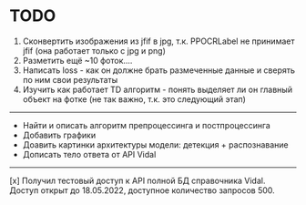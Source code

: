 # TODO
1. Сконвертить изображения из jfif в jpg, т.к. PPOCRLabel не принимает jfif (она работает только с jpg и png)  
2. Разметить ещё ~10 фоток....
3. Написать loss - как он должне брать размеченные данные и сверять по ним свои результаты
4. Изучить как работает TD алгоритм - понять выделяет ли он главный объект на фотке (не так важно, т.к. это следующий этап)

___
* Найти и описать алгоритм препроцессинга и постпроцессинга
* Добавить графики 
* Доавить картинки архитектуры модели: детекция + распознавание
* Дописать тело ответа от API Vidal
___
[x] Получил тестовый доступ к API полной БД справочника Vidal. Доступ открыт до 18.05.2022, доступное количество запросов 500.
